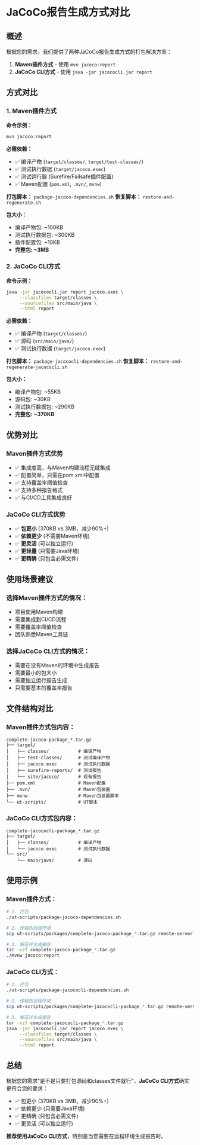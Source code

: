 # JaCoCo报告生成方式对比

## 概述

根据您的需求，我们提供了两种JaCoCo报告生成方式的打包解决方案：

1. **Maven插件方式** - 使用 `mvn jacoco:report`
2. **JaCoCo CLI方式** - 使用 `java -jar jacococli.jar report`

## 方式对比

### 1. Maven插件方式

**命令示例：**
```bash
mvn jacoco:report
```

**必需依赖：**
- ✅ 编译产物 (`target/classes/`, `target/test-classes/`)
- ✅ 测试执行数据 (`target/jacoco.exec`)
- ✅ 测试运行器 (Surefire/Failsafe插件配置)
- ✅ Maven配置 (`pom.xml`, `.mvn/`, `mvnw`)

**打包脚本：** `package-jacoco-dependencies.sh`
**恢复脚本：** `restore-and-regenerate.sh`

**包大小：**
- 编译产物包: ~100KB
- 测试执行数据包: ~300KB  
- 插件配置包: ~10KB
- **完整包: ~3MB**

### 2. JaCoCo CLI方式

**命令示例：**
```bash
java -jar jacococli.jar report jacoco.exec \
     --classfiles target/classes \
     --sourcefiles src/main/java \
     --html report
```

**必需依赖：**
- ✅ 编译产物 (`target/classes/`)
- ✅ 源码 (`src/main/java/`)
- ✅ 测试执行数据 (`target/jacoco.exec`)

**打包脚本：** `package-jacococli-dependencies.sh`
**恢复脚本：** `restore-and-regenerate-jacococli.sh`

**包大小：**
- 编译产物包: ~55KB
- 源码包: ~30KB
- 测试执行数据包: ~290KB
- **完整包: ~370KB**

## 优势对比

### Maven插件方式优势
- ✅ 集成度高，与Maven构建流程无缝集成
- ✅ 配置简单，只需在pom.xml中配置
- ✅ 支持覆盖率阈值检查
- ✅ 支持多种报告格式
- ✅ 与CI/CD工具集成良好

### JaCoCo CLI方式优势
- ✅ **包更小** (370KB vs 3MB，减少90%+)
- ✅ **依赖更少** (不需要Maven环境)
- ✅ **更灵活** (可以独立运行)
- ✅ **更轻量** (只需要Java环境)
- ✅ **更精确** (只包含必需文件)

## 使用场景建议

### 选择Maven插件方式的情况：
- 项目使用Maven构建
- 需要集成到CI/CD流程
- 需要覆盖率阈值检查
- 团队熟悉Maven工具链

### 选择JaCoCo CLI方式的情况：
- 需要在没有Maven的环境中生成报告
- 需要最小的包大小
- 需要独立运行报告生成
- 只需要基本的覆盖率报告

## 文件结构对比

### Maven插件方式包内容：
```
complete-jacoco-package_*.tar.gz
├── target/
│   ├── classes/           # 编译产物
│   ├── test-classes/      # 测试编译产物
│   ├── jacoco.exec        # 测试执行数据
│   ├── surefire-reports/  # 测试报告
│   └── site/jacoco/       # 现有报告
├── pom.xml                # Maven配置
├── .mvn/                  # Maven包装器
├── mvnw                   # Maven包装器脚本
└── ut-scripts/            # UT脚本
```

### JaCoCo CLI方式包内容：
```
complete-jacococli-package_*.tar.gz
├── target/
│   ├── classes/           # 编译产物
│   └── jacoco.exec        # 测试执行数据
└── src/
    └── main/java/         # 源码
```

## 使用示例

### Maven插件方式：
```bash
# 1. 打包
./ut-scripts/package-jacoco-dependencies.sh

# 2. 传输到远程环境
scp ut-scripts/packages/complete-jacoco-package_*.tar.gz remote-server:/path/to/project/

# 3. 解压并生成报告
tar -xzf complete-jacoco-package_*.tar.gz
./mvnw jacoco:report
```

### JaCoCo CLI方式：
```bash
# 1. 打包
./ut-scripts/package-jacococli-dependencies.sh

# 2. 传输到远程环境
scp ut-scripts/packages/complete-jacococli-package_*.tar.gz remote-server:/path/to/project/

# 3. 解压并生成报告
tar -xzf complete-jacococli-package_*.tar.gz
java -jar jacococli.jar report jacoco.exec \
     --classfiles target/classes \
     --sourcefiles src/main/java \
     --html report
```

## 总结

根据您的需求"是不是只要打包源码和classes文件就行"，**JaCoCo CLI方式**确实更符合您的要求：

- ✅ 包更小 (370KB vs 3MB，减少90%+)
- ✅ 依赖更少 (只需要Java环境)
- ✅ 更精确 (只包含必需文件)
- ✅ 更灵活 (可以独立运行)

**推荐使用JaCoCo CLI方式**，特别是当您需要在远程环境生成报告时。
